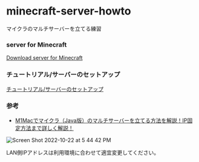 # minecraft-server-howto

マイクラのマルチサーバーを立てる練習

### server for Minecraft
[Download server for Minecraft](https://www.minecraft.net/ja-jp/download/server)

### チュートリアル/サーバーのセットアップ
[チュートリアル/サーバーのセットアップ](https://minecraft.fandom.com/ja/wiki/%E3%83%81%E3%83%A5%E3%83%BC%E3%83%88%E3%83%AA%E3%82%A2%E3%83%AB/%E3%82%B5%E3%83%BC%E3%83%90%E3%83%BC%E3%81%AE%E3%82%BB%E3%83%83%E3%83%88%E3%82%A2%E3%83%83%E3%83%97)

### 参考
- [M1Macでマイクラ（Java版）のマルチサーバーを立てる方法を解説！IP固定方法まで詳しく解説！](https://game.kmmwb.com/2021/11/28/m1-server/)


![Screen Shot 2022-10-22 at 5 44 42 PM](https://user-images.githubusercontent.com/948237/197330193-7ab607fc-aead-4d47-aff6-bd89d782fcdd.png)

LAN側IPアドレスは利用環境に合わせて適宜変更してください。
